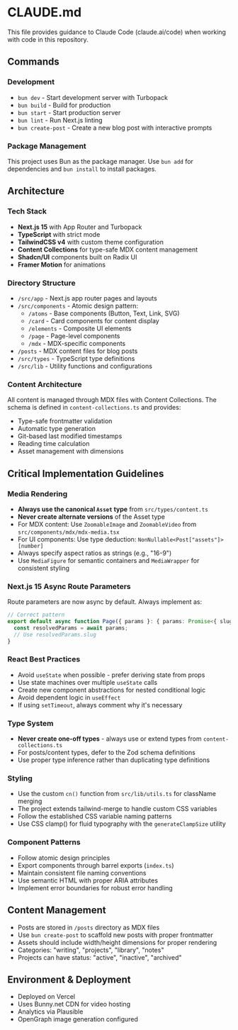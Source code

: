 # CLAUDE.md

This file provides guidance to Claude Code (claude.ai/code) when working with code in this repository.

## Commands

### Development
- `bun dev` - Start development server with Turbopack
- `bun build` - Build for production
- `bun start` - Start production server
- `bun lint` - Run Next.js linting
- `bun create-post` - Create a new blog post with interactive prompts

### Package Management
This project uses Bun as the package manager. Use `bun add` for dependencies and `bun install` to install packages.

## Architecture

### Tech Stack
- **Next.js 15** with App Router and Turbopack
- **TypeScript** with strict mode
- **TailwindCSS v4** with custom theme configuration
- **Content Collections** for type-safe MDX content management
- **Shadcn/UI** components built on Radix UI
- **Framer Motion** for animations

### Directory Structure
- `/src/app` - Next.js app router pages and layouts
- `/src/components` - Atomic design pattern:
  - `/atoms` - Base components (Button, Text, Link, SVG)
  - `/card` - Card components for content display
  - `/elements` - Composite UI elements
  - `/page` - Page-level components
  - `/mdx` - MDX-specific components
- `/posts` - MDX content files for blog posts
- `/src/types` - TypeScript type definitions
- `/src/lib` - Utility functions and configurations

### Content Architecture
All content is managed through MDX files with Content Collections. The schema is defined in `content-collections.ts` and provides:
- Type-safe frontmatter validation
- Automatic type generation
- Git-based last modified timestamps
- Reading time calculation
- Asset management with dimensions

## Critical Implementation Guidelines

### Media Rendering
- **Always use the canonical `Asset` type** from `src/types/content.ts`
- **Never create alternate versions** of the Asset type
- For MDX content: Use `ZoomableImage` and `ZoomableVideo` from `src/components/mdx/mdx-media.tsx`
- For UI components: Use type deduction: `NonNullable<Post["assets"]>[number]`
- Always specify aspect ratios as strings (e.g., "16-9")
- Use `MediaFigure` for semantic containers and `MediaWrapper` for consistent styling

### Next.js 15 Async Route Parameters
Route parameters are now async by default. Always implement as:
```typescript
// Correct pattern
export default async function Page({ params }: { params: Promise<{ slug: string }> }) {
  const resolvedParams = await params;
  // Use resolvedParams.slug
}
```

### React Best Practices
- Avoid `useState` when possible - prefer deriving state from props
- Use state machines over multiple `useState` calls
- Create new component abstractions for nested conditional logic
- Avoid dependent logic in `useEffect`
- If using `setTimeout`, always comment why it's necessary

### Type System
- **Never create one-off types** - always use or extend types from `content-collections.ts`
- For posts/content types, defer to the Zod schema definitions
- Use proper type inference rather than duplicating type definitions

### Styling
- Use the custom `cn()` function from `src/lib/utils.ts` for className merging
- The project extends tailwind-merge to handle custom CSS variables
- Follow the established CSS variable naming patterns
- Use CSS clamp() for fluid typography with the `generateClampSize` utility

### Component Patterns
- Follow atomic design principles
- Export components through barrel exports (`index.ts`)
- Maintain consistent file naming conventions
- Use semantic HTML with proper ARIA attributes
- Implement error boundaries for robust error handling

## Content Management
- Posts are stored in `/posts` directory as MDX files
- Use `bun create-post` to scaffold new posts with proper frontmatter
- Assets should include width/height dimensions for proper rendering
- Categories: "writing", "projects", "library", "notes"
- Projects can have status: "active", "inactive", "archived"

## Environment & Deployment
- Deployed on Vercel
- Uses Bunny.net CDN for video hosting
- Analytics via Plausible
- OpenGraph image generation configured